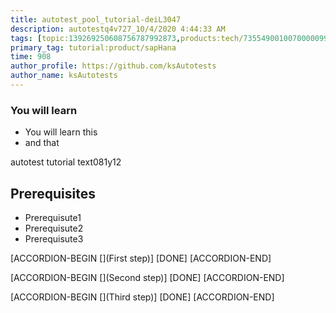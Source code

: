 ```yaml
---
title: autotest_pool_tutorial-deiL3047
description: autotestq4v727_10/4/2020 4:44:33 AM
tags: [topic:139269250608756787992873,products:tech/73554900100700000996,tutorial:experience/advanced]
primary_tag: tutorial:product/sapHana
time: 908
author_profile: https://github.com/ksAutotests
author_name: ksAutotests
---
```

### You will learn
- You will learn this
- and that

autotest tutorial text081y12

## Prerequisites
- Prerequisute1
- Prerequisute2
- Prerequisute3

[ACCORDION-BEGIN [](First step)]
[DONE]
[ACCORDION-END]

[ACCORDION-BEGIN [](Second step)]
[DONE]
[ACCORDION-END]

[ACCORDION-BEGIN [](Third step)]
[DONE]
[ACCORDION-END]


